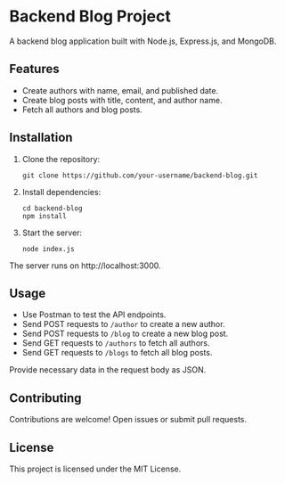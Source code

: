 # Backend Blog Project

A backend blog application built with Node.js, Express.js, and MongoDB.

## Features

- Create authors with name, email, and published date.
- Create blog posts with title, content, and author name.
- Fetch all authors and blog posts.

## Installation

1. Clone the repository:
   ```
   git clone https://github.com/your-username/backend-blog.git
   ```

2. Install dependencies:
   ```
   cd backend-blog
   npm install
   ```

3. Start the server:
   ```
   node index.js
   ```

The server runs on http://localhost:3000.

## Usage

- Use Postman to test the API endpoints.
- Send POST requests to `/author` to create a new author.
- Send POST requests to `/blog` to create a new blog post.
- Send GET requests to `/authors` to fetch all authors.
- Send GET requests to `/blogs` to fetch all blog posts.

Provide necessary data in the request body as JSON.

## Contributing

Contributions are welcome! Open issues or submit pull requests.

## License

This project is licensed under the MIT License.


